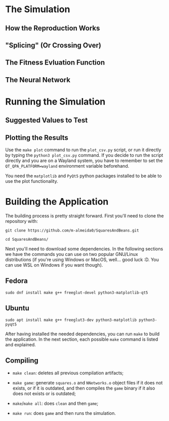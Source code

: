 # The Simulation
<!-- Explicação geral de como o "jogo" funciona 
(quais são os possíveis movimentos que o agente pode fazer, 
como os raios funcionam, o quê o agente consegue ver etc) -->

## How the Reproduction Works
<!-- explicação do funcionamento dos diferentes tipos de reprodução -->

## "Splicing" (Or Crossing Over)
<!-- explicação dos diferentes tipos de "splicing" -->

## The Fitness Evluation Function
<!-- explicação da função fitness 
(como é decido que indivíduo é melhor que o outro, 
explicando como é calculado o score etc) -->

## The Neural Network
<!-- Representação gráfica da Rede Neural -->

# Running the Simulation

## Suggested Values to Test

## Plotting the Results

Use the `make plot` command to run the `plot_csv.py` script, or run it directly
by typing the `python3 plot_csv.py` command. If you decide to run the script 
directly and you are on a Wayland system, you have to remember to set the 
`QT_QPA_PLATFORM=wayland` environment variable beforehand.

You need the `matplotlib` and `PyQt5` python packages installed to be able to 
use the plot functionality. 

# Building the Application

The building process is pretty straight forward. First you'll need to clone the 
repository with:

```
git clone https://github.com/m-almeida0/SquaresAndBeans.git
```
```
cd SquaresAndBeans/
```

Next you'll need to download some dependencies. In the following sections we 
have the commands you can use on two popular GNU/Linux distributions (if you're 
using Windows or MacOS, well... good luck :D. You can use WSL on Windows if you 
want though).

## Fedora
```
sudo dnf install make g++ freeglut-devel python3-matplotlib-qt5
```

## Ubuntu

```
sudo apt install make g++ freeglut3-dev python3-matplotlib python3-pyqt5
```

After having installed the needed dependencies, you can run `make` to build the 
application. In the next section, each possible `make` command is listed and 
explained.

## Compiling
<!-- como compilar (o quê cada comando do make faz) -->
- `make clean`: deletes all previous compilation artifacts;

- `make game`: generate `squares.o` and `NNetworks.o` object files if it does 
not exists, or if it is outdated, and then compiles the `game` binary if it
also does not exists or is outdated;

- `make`/`make all`: does `clean` and then `game`;

- `make run`: does `game` and then runs the simulation.


